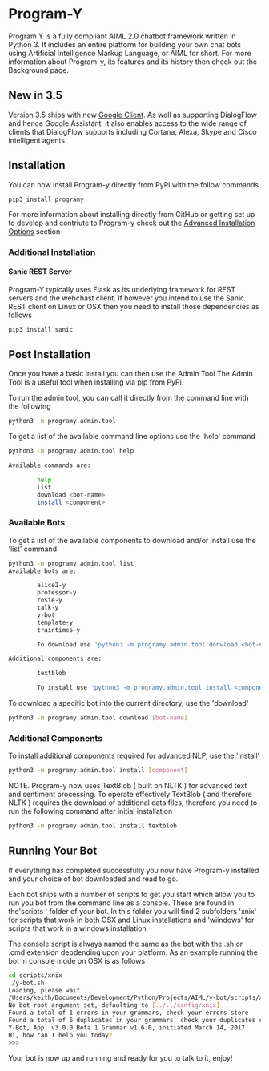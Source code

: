 # Program-Y

Program Y is a fully compliant AIML 2.0 chatbot framework written in Python 3. It includes an entire platform for building your own chat bots using Artificial Intelligence Markup Language, or AIML for short. 
For more information about Program-y, its features and its history then check out the Background page.

## New in 3.5
Version 3.5 ships with new [Google Client](https://github.com/keiffster/program-y/wiki/Client-Google). 
As well as supporting DialogFlow and hence
Google Assistant, it also enables access to the wide range of clients that DialogFlow supports including Cortana, Alexa, 
Skype and Cisco intelligent agents


## Installation
You can now install Program-y directly from PyPi with the follow commands

```bash
pip3 install programy
```

For more information about installing directly from GitHub or getting set up to develop and contriute to Program-y check out
the [Advanced Installation Options](https://github.com/keiffster/program-y/wiki/Install_Advanced) section

### Additional Installation

#### Sanic REST Server
Program-Y typically uses Flask as its underlying framework for REST servers and the webchast client.
If however you intend to use the Sanic REST client on Linux or OSX then you need to install those dependencies as follows
```bash
pip3 install sanic
```

## Post Installation
Once you have a basic install you can then use the Admin Tool
The Admin Tool is a useful tool when installing via pip from PyPi. 

To run the admin tool, you can call it directly from the command line with the following 
```bash
python3 -m programy.admin.tool
```

To get a list of the available command line options use the 'help' command
```bash
python3 -m programy.admin.tool help

Available commands are:

        help
        list
        download <bot-name>
        install <component>

```

### Available Bots
To get a list of the available components to download and/or install use the 'list' command
```bash
python3 -m programy.admin.tool list
Available bots are:

        alice2-y
        professor-y
        rosie-y
        talk-y
        y-bot
        template-y
        traintimes-y

        To download use 'python3 -m programy.admin.tool donwload <bot-name>'

Additional components are:

        textblob

        To install use 'python3 -m programy.admin.tool install <component>'
```

To download a specific bot into the current directory, use the 'download'
```bash
python3 -m programy.admin.tool download [bot-name]
```

### Additional Components
To install additional components required for advanced NLP, use the 'install'
```bash
python3 -m programy.admin.tool install [component]
```

NOTE. Program-y now uses TextBlob ( built on NLTK ) for advanced text and sentiment processing. 
To operate effectively TextBlob ( and therefore NLTK ) requires the download of additional data files, therefore
you need to run the following command after initial installation
```bash
python3 -m programy.admin.tool install textblob
```

## Running Your Bot
If everything has completed successfully you now have Program-y installed and your choice of bot
downloaded and read to go.

Each bot ships with a number of scripts to get you start which allow you to run 
you bot from the command line as a console. These are found in the'scripts ' folder of your bot. In this folder you will find
2 subfolders 'xnix' for scripts that work in both OSX and Linux installations and 'wiindows' for scripts that work in a windows installation

The console script is always named the same as the bot with the .sh or .cmd extension depdending upon your platform. As an example
running the bot in console mode on OSX is as follows

```bash
cd scripts/xnix
./y-bot.sh
Loading, please wait...
/Users/keith/Documents/Development/Python/Projects/AIML/y-bot/scripts/xnix
No bot root argument set, defaulting to [../../config/xnix]
Found a total of 1 errors in your grammars, check your errors store
Found a total of 6 duplicates in your grammars, check your duplicates store
Y-Bot, App: v3.0.0 Beta 1 Grammar v1.6.0, initiated March 14, 2017
Hi, how can I help you today?
>>> 
```
Your bot is now up and running and ready for you to talk to it, enjoy!



